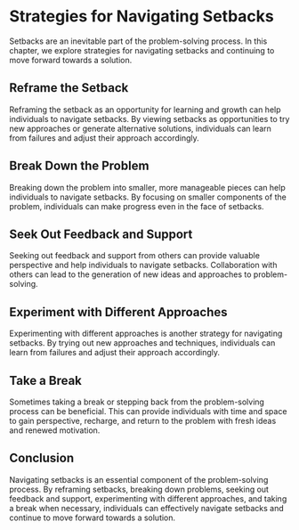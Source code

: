 Strategies for Navigating Setbacks
==================================================================

Setbacks are an inevitable part of the problem-solving process. In this chapter, we explore strategies for navigating setbacks and continuing to move forward towards a solution.

Reframe the Setback
-------------------

Reframing the setback as an opportunity for learning and growth can help individuals to navigate setbacks. By viewing setbacks as opportunities to try new approaches or generate alternative solutions, individuals can learn from failures and adjust their approach accordingly.

Break Down the Problem
----------------------

Breaking down the problem into smaller, more manageable pieces can help individuals to navigate setbacks. By focusing on smaller components of the problem, individuals can make progress even in the face of setbacks.

Seek Out Feedback and Support
-----------------------------

Seeking out feedback and support from others can provide valuable perspective and help individuals to navigate setbacks. Collaboration with others can lead to the generation of new ideas and approaches to problem-solving.

Experiment with Different Approaches
------------------------------------

Experimenting with different approaches is another strategy for navigating setbacks. By trying out new approaches and techniques, individuals can learn from failures and adjust their approach accordingly.

Take a Break
------------

Sometimes taking a break or stepping back from the problem-solving process can be beneficial. This can provide individuals with time and space to gain perspective, recharge, and return to the problem with fresh ideas and renewed motivation.

Conclusion
----------

Navigating setbacks is an essential component of the problem-solving process. By reframing setbacks, breaking down problems, seeking out feedback and support, experimenting with different approaches, and taking a break when necessary, individuals can effectively navigate setbacks and continue to move forward towards a solution.


